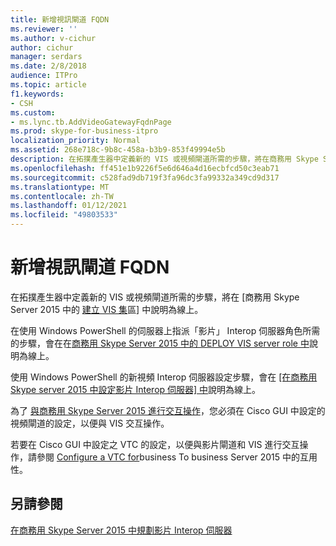 ```yaml
---
title: 新增視訊閘道 FQDN
ms.reviewer: ''
ms.author: v-cichur
author: cichur
manager: serdars
ms.date: 2/8/2018
audience: ITPro
ms.topic: article
f1.keywords:
- CSH
ms.custom:
- ms.lync.tb.AddVideoGatewayFqdnPage
ms.prod: skype-for-business-itpro
localization_priority: Normal
ms.assetid: 268e718c-9b8c-458a-b3b9-853f49994e5b
description: 在拓撲產生器中定義新的 VIS 或視頻閘道所需的步驟，將在商務用 Skype Server 2015 中的 [建立 VIS 集區] 中說明為線上。
ms.openlocfilehash: ff451e1b9226f5e6d646a4d16ecbfcd50c3eab71
ms.sourcegitcommit: c528fad9db719f3fa96dc3fa99332a349cd9d317
ms.translationtype: MT
ms.contentlocale: zh-TW
ms.lasthandoff: 01/12/2021
ms.locfileid: "49803533"
---
```

# <a name="add-video-gateway-fqdn"></a>新增視訊閘道 FQDN
 
在拓撲產生器中定義新的 VIS 或視頻閘道所需的步驟，將在 [商務用 Skype Server 2015 中的 [建立 VIS 集](../../deploy/deploy-video-interop-server/create-a-vis-pool.md)區] 中說明為線上。
  
在使用 Windows PowerShell 的伺服器上指派「影片」 Interop 伺服器角色所需的步驟，會在在[商務用 Skype Server 2015 中的 DEPLOY VIS server role 中](../../deploy/deploy-video-interop-server/deploy-the-vis-server-role.md)說明為線上。
  
使用 Windows PowerShell 的新視頻 Interop 伺服器設定步驟，會在 [ [在商務用 Skype server 2015 中設定影片 Interop 伺服器] 中](../../deploy/deploy-video-interop-server/configure-the-vis.md)說明為線上。
  
 為了 [與商務用 Skype Server 2015 進行交互操作](../../deploy/deploy-video-interop-server/configure-cucm-for-interoperation.md)，您必須在 Cisco GUI 中設定的視頻閘道的設定，以便與 VIS 交互操作。
  
 若要在 Cisco GUI 中設定之 VTC 的設定，以便與影片閘道和 VIS 進行交互操作，請參閱 [Configure a VTC for](../../deploy/deploy-video-interop-server/configure-a-vtc-for-interoperation.md)business To business Server 2015 中的互用性。
  
## <a name="see-also"></a>另請參閱

[在商務用 Skype Server 2015 中規劃影片 Interop 伺服器](../../plan-your-deployment/video-interop-server.md)

